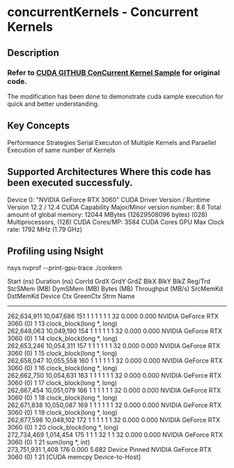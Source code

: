 # concurrentKernels - Concurrent Kernels

## Description
### Refer to [CUDA GITHUB ConCurrent Kernel Sample](https://github.com/NVIDIA/cuda-samples/tree/master/Samples/0_Introduction/concurrentKernels) for original code.

The modification has been done to demonstrate cuda sample execution for quick and better understanding.

## Key Concepts

Performance Strategies
Serial Executon of Multiple Kernels and Paraellel Execution of same number of Kernels 

## Supported  Architectures Where this code has been executed successfuly.
Device 0: "NVIDIA GeForce RTX 3060"
  CUDA Driver Version / Runtime Version          12.2 / 12.4
  CUDA Capability Major/Minor version number:    8.6
  Total amount of global memory:                 12044 MBytes (12629508096 bytes)
  (028) Multiprocessors, (128) CUDA Cores/MP:    3584 CUDA Cores
  GPU Max Clock rate:                            1792 MHz (1.79 GHz)

## Profiling using Nsight 
nsys nvprof --print-gpu-trace ./conkern

Start (ns)   Duration (ns)  CorrId  GrdX  GrdY  GrdZ  BlkX  BlkY  BlkZ  Reg/Trd  StcSMem (MB)  DymSMem (MB)  Bytes (MB)  Throughput (MB/s)  SrcMemKd  DstMemKd            Device             Ctx  GreenCtx  Strm              Name            
 -----------  -------------  ------  ----  ----  ----  ----  ----  ----  -------  ------------  ------------  ----------  -----------------  --------  --------  ---------------------------  ---  --------  ----  ----------------------------
 262,634,911     10,047,686     151     1     1     1     1     1     1       32         0.000         0.000                                                     NVIDIA GeForce RTX 3060 (0)    1              13  clock_block(long *, long)   
 262,648,063     10,049,190     154     1     1     1     1     1     1       32         0.000         0.000                                                     NVIDIA GeForce RTX 3060 (0)    1              14  clock_block(long *, long)   
 262,653,246     10,054,311     157     1     1     1     1     1     1       32         0.000         0.000                                                     NVIDIA GeForce RTX 3060 (0)    1              15  clock_block(long *, long)   
 262,658,047     10,055,558     160     1     1     1     1     1     1       32         0.000         0.000                                                     NVIDIA GeForce RTX 3060 (0)    1              16  clock_block(long *, long)   
 262,662,750     10,054,631     163     1     1     1     1     1     1       32         0.000         0.000                                                     NVIDIA GeForce RTX 3060 (0)    1              17  clock_block(long *, long)   
 262,667,454     10,051,079     166     1     1     1     1     1     1       32         0.000         0.000                                                     NVIDIA GeForce RTX 3060 (0)    1              18  clock_block(long *, long)   
 262,671,838     10,050,087     169     1     1     1     1     1     1       32         0.000         0.000                                                     NVIDIA GeForce RTX 3060 (0)    1              19  clock_block(long *, long)   
 262,677,598     10,048,102     172     1     1     1     1     1     1       32         0.000         0.000                                                     NVIDIA GeForce RTX 3060 (0)    1              20  clock_block(long *, long)   
 272,734,469      1,014,454     175     1     1     1    32     1     1       32         0.000         0.000                                                     NVIDIA GeForce RTX 3060 (0)    1              21  sum(long *, int)            
 273,751,931          1,408     176                                                                                0.000              5.682  Device    Pinned    NVIDIA GeForce RTX 3060 (0)    1              21  [CUDA memcpy Device-to-Host]